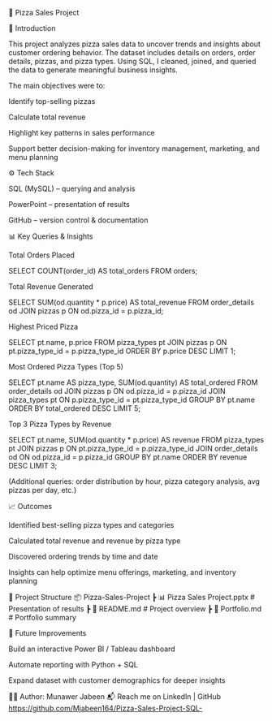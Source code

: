🍕 Pizza Sales Project

📌 Introduction

This project analyzes pizza sales data to uncover trends and insights about customer ordering behavior.
The dataset includes details on orders, order details, pizzas, and pizza types.
Using SQL, I cleaned, joined, and queried the data to generate meaningful business insights.

The main objectives were to:

Identify top-selling pizzas

Calculate total revenue

Highlight key patterns in sales performance

Support better decision-making for inventory management, marketing, and menu planning

⚙️ Tech Stack

SQL (MySQL) – querying and analysis

PowerPoint – presentation of results

GitHub – version control & documentation

📊 Key Queries & Insights

Total Orders Placed

SELECT COUNT(order_id) AS total_orders FROM orders;


Total Revenue Generated

SELECT SUM(od.quantity * p.price) AS total_revenue
FROM order_details od
JOIN pizzas p ON od.pizza_id = p.pizza_id;


Highest Priced Pizza

SELECT pt.name, p.price
FROM pizza_types pt
JOIN pizzas p ON pt.pizza_type_id = p.pizza_type_id
ORDER BY p.price DESC
LIMIT 1;


Most Ordered Pizza Types (Top 5)

SELECT pt.name AS pizza_type, SUM(od.quantity) AS total_ordered
FROM order_details od
JOIN pizzas p ON od.pizza_id = p.pizza_id
JOIN pizza_types pt ON p.pizza_type_id = pt.pizza_type_id
GROUP BY pt.name
ORDER BY total_ordered DESC
LIMIT 5;


Top 3 Pizza Types by Revenue

SELECT pt.name, SUM(od.quantity * p.price) AS revenue
FROM pizza_types pt
JOIN pizzas p ON pt.pizza_type_id = p.pizza_type_id
JOIN order_details od ON od.pizza_id = p.pizza_id
GROUP BY pt.name
ORDER BY revenue DESC
LIMIT 3;


(Additional queries: order distribution by hour, pizza category analysis, avg pizzas per day, etc.)

📈 Outcomes

Identified best-selling pizza types and categories

Calculated total revenue and revenue by pizza type

Discovered ordering trends by time and date

Insights can help optimize menu offerings, marketing, and inventory planning

📂 Project Structure
📦 Pizza-Sales-Project
 ┣ 📊 Pizza Sales Project.pptx   # Presentation of results
 ┣ 📄 README.md                  # Project overview
 ┣ 📄 Portfolio.md               # Portfolio summary

🚀 Future Improvements

Build an interactive Power BI / Tableau dashboard

Automate reporting with Python + SQL

Expand dataset with customer demographics for deeper insights

👨‍💻 Author: Munawer Jabeen
📬 Reach me on LinkedIn
 | GitHub https://github.com/Mjabeen164/Pizza-Sales-Project-SQL-
